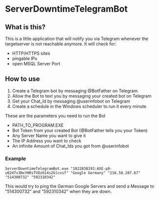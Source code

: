 # ServerDowntimeTelegramBot

## What is this?

This is a little application that will notify you via Telegram whenever the targetserver is not reachable anymore.
It will check for:

- HTTP/HTTPS sites
- pingable IPs
- open MSQL Server Port

## How to use

1. Create a Telegram bot by messaging @BotFather on Telegram
2. Allow the Bot to text you by messaging your created bot on Telegram
3. Get your Chat_Id by messaging @userinfobot on Telegram
4. Create a schedule in the Windows scheduler to run it every minute

These are the parameters you need to run the Bot
- PATH_TO_PROGRAM.EXE
- Bot Token from your created Bot (@BotFather tells you your Token)
- Any Server Name you want to give it
- The IP Address you want to check
- An infinite Amount of Chat_Ids you got from @userinfobot

### Example

    ServerDowntimeTelegramBot.exe "1022838193:AXE-p8-u624Tv3NxYHRsTVDz614s2klcvsf" "Google Germany" "216.58.207.67" "514300732" "592310342"

This would try to ping the German Google Servers and send a Message to "514300732" and "592310342" when they are down.
